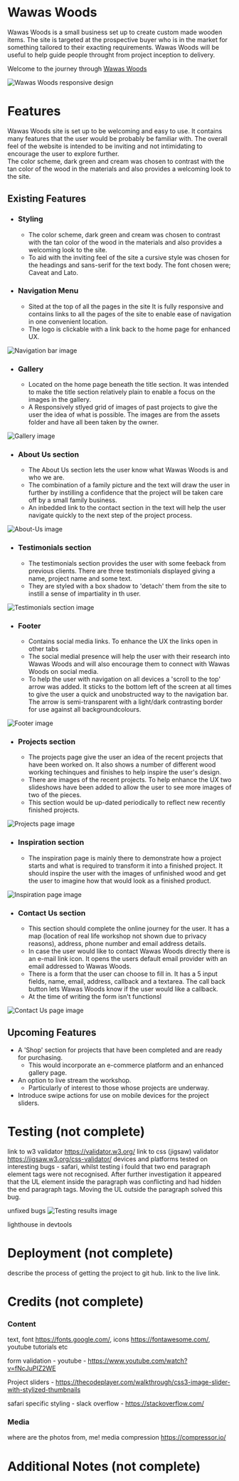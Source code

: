 # **Wawas Woods**

Wawas Woods is a small business set up to create custom made wooden items. The site is targeted at the prospective buyer who is in the market for something tailored to their exacting requirements. Wawas Woods will be useful to help guide people throught from project inception to delivery.

Welcome to the journey through <a href="index.html" target=_blank>Wawas Woods</a>

![Wawas Woods responsive design](assets/images/responsive.png)


# Features

Wawas Woods site is set up to be welcoming and easy to use. It contains many features that the user would be probably be familiar with. The overall feel of the website is intended to be inviting and not intimidating to encourage the user to explore further. <br> 
The color scheme, dark green and cream was chosen to contrast with the tan color of the wood in the materials and also provides a welcoming look to the site.

## Existing Features  
  * ### Styling
    * The color scheme, dark green and cream was chosen to contrast with the tan color of the wood in the materials and also provides a welcoming look to the site.
    * To aid with the inviting feel of the site a cursive style was chosen for the headings and sans-serif for the text body. The font chosen were; Caveat and Lato.

  * ### Navigation Menu

    * Sited at the top of all the pages in the site It is fully responsive and contains links to all the pages of the site to enable ease of navigation in one convenient location.
    * The logo is clickable with a link back to the home page for enhanced UX.

![Navigation bar image](assets/images/navbar.png)

  * ### Gallery

      * Located on the home page beneath the title section. It was intended to make the title section relatively plain to enable a focus on the images in the gallery.
      * A Responsively stlyed grid of images of past projects to give the user the idea of what is possible. The images are from the assets folder and have all been taken by the owner.

![Gallery image](assets/images/gallery.png)

  * ### About Us section

    * The About Us section lets the user know what Wawas Woods is and who we are. 
    * The combination of a family picture and the text will draw the user in further by instilling a confidence that the project will be taken care off by a small family business.
    * An inbedded link to the contact section in the text will help the user navigate quickly to the next step of the project process.

![About-Us image](assets/images/about-us.png)

  * ### Testimonials section

    * The testimonials section provides the user with some feeback from previous clients. There are three testimonials displayed giving a name, project name and some text.
    * They are styled with a box shadow to 'detach' them from the site to instill a sense of impartiality in th user.

![Testimonials section image](assets/images/testimonials.png)

* ### Footer
    
    * Contains social media links. To enhance the UX the links open in other tabs
    * The social medial presence will help the user with their research into Wawas Woods and will also encourage them to connect with Wawas Woods on social media.
    * To help the user with navigation on all devices a 'scroll to the top' arrow was added. It sticks to the bottom left of the screen at all times to give the user a quick and unobstructed way to the navigation bar. The arrow is semi-transparent with a light/dark contrasting border for use against all backgroundcolours.
    
![Footer image](assets/images/footer.png)

* ### Projects section

    * The projects page give the user an idea of the recent projects that have been worked on. It also shows a number of different wood working techinques and finishes to help inspire the user's design.
    * There are images of the recent projects. To help enhance the UX two slideshows have been added to allow the user to see more images of two of the pieces.
    * This section would be up-dated periodically to reflect new recently finished projects.

![Projects page image](assets/images/projects2.png)

* ### Inspiration section

    * The inspiration page is mainly there to demonstrate how a project starts and what is required to transform it into a finished project. It should inspire the user with the images of unfinished wood and get the user to imagine how that would look as a finished product.

![Inspiration page image](assets/images/inspiration.png)

* ### Contact Us section

    * This section should complete the online journey for the user. It has a map (location of real life workshop not shown due to privacy reasons), address, phone number and email address details.
    * In case the user would like to contact Wawas Woods directly there is an e-mail link icon. It opens the users default email provider with an email addressed to Wawas Woods.
    * There is a form that the user can choose to fill in. It has a 5 input fields, name, email, address, callback and a textarea. The call back button lets Wawas Woods know if the user would like a callback.
    * At the time of writing the form isn't functionsl

![Contact Us page image](assets/images/contact-us.png)

## Upcoming Features 

* A 'Shop' section for projects that have been completed and are ready for purchasing.
    * This would incorporate an e-commerce platform and an enhanced gallery page.
* An option to live stream the workshop.
    * Particularly of interest to those whose projects are underway.
* Introduce swipe actions for use on mobile devices for the project sliders.

# Testing (not complete)

link to w3 validator https://validator.w3.org/
link to css (jigsaw) validator  https://jigsaw.w3.org/css-validator/
devices and platforms tested on 
interesting bugs - safari, whilst testing i fould that two end paragraph element tags were not recognised. After further investigation it appeared that the UL element inside the paragraph was conflicting and had hidden the end paragraph tags. Moving the UL outside the paragraph solved this bug.
  
unfixed bugs
![Testing results image](assets/images/csstesting-results.png)

lighthouse in devtools

# Deployment (not complete)

describe the process of getting the project to git hub.
link to the live link.

# Credits (not complete)

### Content

text, font https://fonts.google.com/, icons https://fontawesome.com/, youtube tutorials etc

form validation - youtube - https://www.youtube.com/watch?v=fNcJuPIZ2WE

Project sliders - https://thecodeplayer.com/walkthrough/css3-image-slider-with-stylized-thumbnails

safari specific styling - slack overflow - https://stackoverflow.com/

### Media
where are the photos from, me!
media compression https://compressor.io/

# Additional Notes (not complete)

